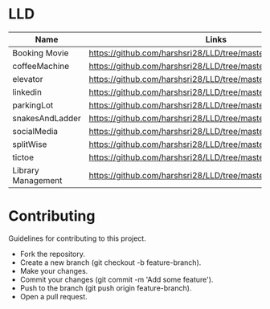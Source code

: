 # LLD

| Name            | Links                                                         |
| --------------- | ------------------------------------------------------------- |
| Booking Movie   | https://github.com/harshsri28/LLD/tree/master/bookingMovie    |
| coffeeMachine   | https://github.com/harshsri28/LLD/tree/master/coffeeMachine   |
| elevator        | https://github.com/harshsri28/LLD/tree/master/elevator        |
| linkedin        | https://github.com/harshsri28/LLD/tree/master/linkedin        |
| parkingLot      | https://github.com/harshsri28/LLD/tree/master/parkingLot      |
| snakesAndLadder | https://github.com/harshsri28/LLD/tree/master/snakesAndLadder |
| socialMedia     | https://github.com/harshsri28/LLD/tree/master/socialMedia     |
| splitWise       | https://github.com/harshsri28/LLD/tree/master/splitwise       |
| tictoe          | https://github.com/harshsri28/LLD/tree/master/tictoe          |
| Library Management | https://github.com/harshsri28/LLD/tree/master/libraryManagement |

# Contributing

Guidelines for contributing to this project.

- Fork the repository.
- Create a new branch (git checkout -b feature-branch).
- Make your changes.
- Commit your changes (git commit -m 'Add some feature').
- Push to the branch (git push origin feature-branch).
- Open a pull request.
